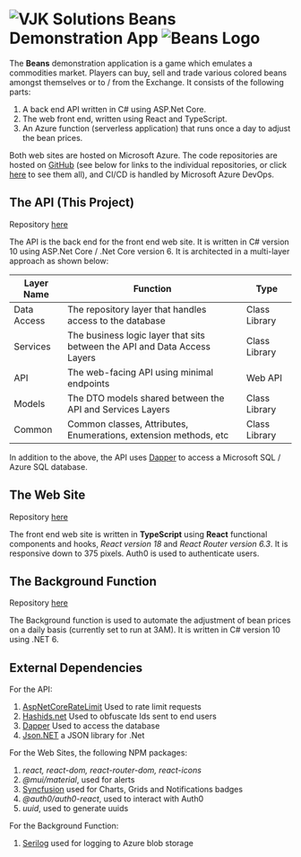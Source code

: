 # ![VJK Solutions](https://vjk.solutions/images/logo-64.png) Beans Demonstration App ![Beans Logo](https://vjk.solutions/images/beanslogo-64.png)

The **Beans** demonstration application is a game which emulates
a commodities market. Players can buy, sell and trade various
colored beans amongst themselves or to / from the Exchange. It consists
of the following parts:

1. A back end API written in C# using ASP.Net Core.
2. The web front end, written using React and TypeScript.
3. An Azure function (serverless application) that runs once a day to adjust the bean prices.

Both web sites are hosted on Microsoft Azure. The code repositories are hosted on [GitHub](https://github.com) (see below for links to the individual repositories, or click [here](https://github.com/vjkrammes) to see them all), and CI/CD is handled by Microsoft Azure DevOps.

## The API (This Project)

Repository [here](https://github.com/vjkrammes/Beans)

The API is the back end for the front end web site. It is written in C# version 10 using ASP.Net Core / .Net Core version 6. It is architected in a multi-layer approach as shown below:

|Layer Name|Function|Type|
|----------|--------|----|
|Data Access|The repository layer that handles access to the database|Class Library|
|Services|The business logic layer that sits between the API and Data Access Layers|Class Library|
|API|The web-facing API using minimal endpoints|Web API|
|Models|The DTO models shared between the API and Services Layers|Class Library|
|Common|Common classes, Attributes, Enumerations, extension methods, etc|Class Library|

In addition to the above, the API uses [Dapper](https://github.com/DapperLib/Dapper) to access a Microsoft SQL / Azure SQL database.

## The Web Site

Repository [here](https://github.com/vjkrammes/beans.ui)

The front end web site is written in **TypeScript** using **React** functional components and hooks, *React version 18* and *React Router version 6.3*. It is responsive down to 375 pixels. Auth0 is used to
authenticate users.

## The Background Function

Repository [here](https://github.com/vjkrammes/Beans.Background)

The Background function is used to automate the adjustment of bean
prices on a daily basis (currently set to run at 3AM). It is written
in C# version 10 using .NET 6.

## External Dependencies

For the API:

1. [AspNetCoreRateLimit](https://github.com/stefanprodan/AspNetCoreRateLimit) Used to rate limit requests
2. [Hashids.net](https://hashids.org/net/) Used to obfuscate Ids sent to end users
3. [Dapper](https://github.com/DapperLib/Dapper) Used to access the database
4. [Json.NET](https://www.json.org/json-en.html) a JSON library for .Net

For the Web Sites, the following NPM packages:

1. *react, react-dom, react-router-dom, react-icons*
2. *@mui/material*, used for alerts
3.  [Syncfusion](https://syncfusion.com) used for Charts, Grids and Notifications badges
4. *@auth0/auth0-react*, used to interact with Auth0
5. *uuid*, used to generate uuids

For the Background Function:

1. [Serilog](https://serilog.net/) used for logging to Azure blob storage
